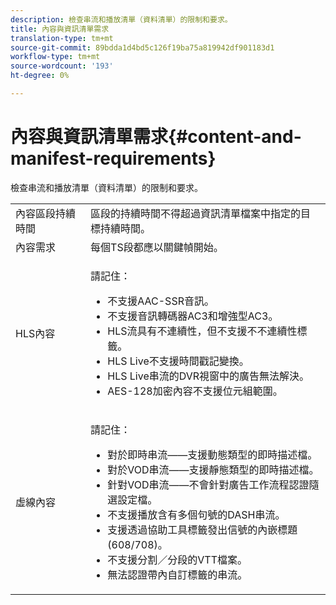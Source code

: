 ```yaml
---
description: 檢查串流和播放清單（資料清單）的限制和要求。
title: 內容與資訊清單需求
translation-type: tm+mt
source-git-commit: 89bdda1d4bd5c126f19ba75a819942df901183d1
workflow-type: tm+mt
source-wordcount: '193'
ht-degree: 0%

---
```



# 內容與資訊清單需求{#content-and-manifest-requirements}

檢查串流和播放清單（資料清單）的限制和要求。

<table id="table_D7C38CD3B4D24C3D9A3B55D8CEFE7366"> 
 <tbody> 
  <tr> 
   <td colname="col1"> 內容區段持續時間 </td> 
   <td colname="col2"> 區段的持續時間不得超過資訊清單檔案中指定的目標持續時間。 </td> 
  </tr> 
  <tr> 
   <td colname="col1"> 內容需求 </td> 
   <td colname="col2"> 每個TS段都應以關鍵幀開始。 </td> 
  </tr> 
  <tr> 
   <td colname="col1"> HLS內容 </td> 
   <td colname="col2"> <p>請記住： 
     <ul id="ul_B226605345EA46F69DA1380E16826117"> 
      <li id="li_6564DC0E879544BB8513DD2D1CFBA8DE">不支援AAC-SSR音訊。 </li> 
      <li id="li_B73CAEBE4347406EA4DB25551B444BDA">不支援音訊轉碼器AC3和增強型AC3。 </li> 
      <li id="li_5986DD33C0FE485D99D4C00E2E6012CA">HLS流具有不連續性，但不支援不不連續性標籤。 </li> 
      <li id="li_FED8686372DF4A39BAABC531BA4EB137">HLS Live不支援時間戳記變換。 </li> 
      <li id="li_565CFBEAD9874BA48F6E25B0893BF131">HLS Live串流的DVR視窗中的廣告無法解決。 </li> 
      <li id="li_7D22EA32C94240D79EDDA96D9E72FE8F">AES-128加密內容不支援位元組範圍。 </li> 
     </ul></p> </td> 
  </tr> 
  <tr> 
   <td colname="col1"> 虛線內容 </td> 
   <td colname="col2"> <p>請記住： 
     <ul id="ul_9D33C2418F9F49DEAE0E642301726F89"> 
      <li id="li_74C69A21A7BD4831B92F0D57900E1CB1">對於即時串流——支援動態類型的即時描述檔。 </li> 
      <li id="li_0C8743DB152047819D23C9F180998AD7">對於VOD串流——支援靜態類型的即時描述檔。 </li> 
      <li id="li_FBC6828663FB413798A4BDAF0B9831AA">針對VOD串流——不會針對廣告工作流程認證隨選設定檔。 </li> 
      <li id="li_4393B9B1F6144BDEAE484C879750ED23">不支援播放含有多個句號的DASH串流。 </li> 
      <li id="li_6A2CEC4E974C4D44A45F5503A1A9D8D0">支援透過協助工具標籤發出信號的內嵌標題(608/708)。 </li> 
      <li id="li_EDE93DF4F3A64A53BA80877F701A8F0D">不支援分割／分段的VTT檔案。 </li> 
      <li id="li_8897F73611194030A490A4FF1178364C">無法認證帶內自訂標籤的串流。 </li> 
     </ul></p> </td> 
  </tr> 
 </tbody> 
</table>

